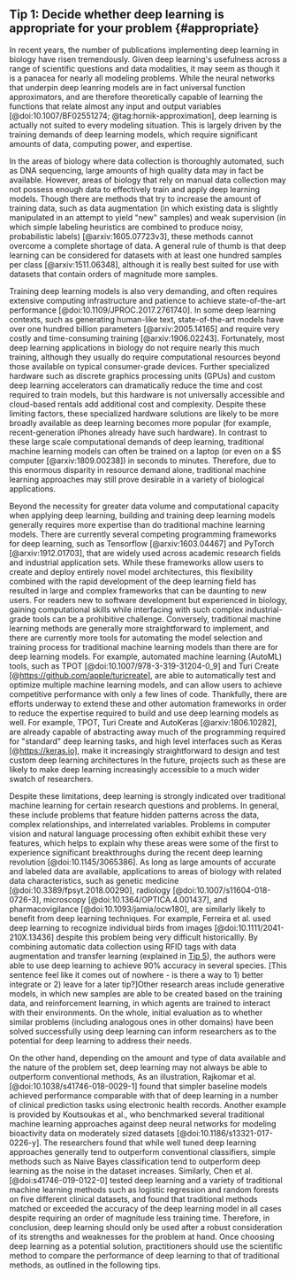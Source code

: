 ## Tip 1: Decide whether deep learning is appropriate for your problem {#appropriate}

In recent years, the number of publications implementing deep learning in biology have risen tremendously.
Given deep learning's usefulness across a range of scientific questions and data modalities, it may seem as though it is a panacea for nearly all modeling problems.
While the neural networks that underpin deep leanring models are in fact universal function approximators, and are therefore theoretically capable of learning the functions that relate almost any input and output variables [@doi:10.1007/BF02551274; @tag:hornik-approximation], deep learning is actually not suited to every modeling situation.
This is largely driven by the training demands of deep learning models, which require significant amounts of data, computing power, and expertise.

In the areas of biology where data collection is thoroughly automated, such as DNA sequencing, large amounts of high quality data may in fact be available.
However, areas of biology that rely on manual data collection may not possess enough data to effectively train and apply deep learning models.
Though there are methods that try to increase the amount of training data, such as data augmentation (in which existing data is slightly manipulated in an attempt to yield "new" samples) and weak supervision (in which simple labeling heuristics are combined to produce noisy, probabilistic labels) [@arxiv:1605.07723v3], these methods cannot overcome a complete shortage of data.
A general rule of thumb is that deep learning can be considered for datasets with at least one hundred samples per class [@arxiv:1511.06348], although it is really best suited for use with datasets that contain orders of magnitude more samples.

Training deep learning models is also very demanding, and often requires extensive computing infrastructure and patience to achieve state-of-the-art performance [@doi:10.1109/JPROC.2017.2761740].
In some deep learning contexts, such as generating human-like text, state-of-the-art models have over one hundred billion parameters [@arxiv:2005.14165] and require very costly and time-consuming training [@arxiv:1906.02243].
Fortunately, most deep learning applications in biology do not require nearly this much training, although they usually do require computational resources beyond those available on typical consumer-grade devices.
Further specialized hardware such as discrete graphics processing units (GPUs) and custom deep learning accelerators can dramatically reduce the time and cost required to train models, but this hardware is not universally accessible and cloud-based rentals add additional cost and complexity.
Despite these limiting factors, these specialized hardware solutions are likely to be more broadly available as deep learning becomes more popular (for example, recent-generation iPhones already have such hardware).
In contrast to these large scale computational demands of deep learning, traditional machine learning models can often be trained on a laptop (or even on a \$5 computer [@arxiv:1809.00238]) in seconds to minutes.
Therefore, due to this enormous disparity in resource demand alone, traditional machine learning approaches may still prove desirable in a variety of biological applications.

Beyond the necessity for greater data volume and computational capacity when applying deep learning, building and training deep learning models generally requires more expertise than do traditional machine learning models.
There are currently several competing programming frameworks for deep learning, such as Tensorflow [@arxiv:1603.04467] and PyTorch [@arxiv:1912.01703], that are widely used across academic research fields and industrial application sets.
While these frameworks allow users to create and deploy entirely novel model architectures, this flexibility combined with the rapid development of the deep learning field has resulted in large and complex frameworks that can be daunting to new users.
For readers new to software development but experienced in biology, gaining computational skills while interfacing with such complex industrial-grade tools can be a prohibitive challenge.
Conversely, traditional machine learning methods are generally more straightforward to implement, and there are currently more tools for automating the model selection and training process for traditional machine learning models than there are for deep learning models.
For example, automated machine learning (AutoML) tools, such as TPOT [@doi:10.1007/978-3-319-31204-0_9] and Turi Create [@https://github.com/apple/turicreate], are able to automatically test and optimize multiple machine learning models, and can allow users to achieve competitive performance with only a few lines of code.
Thankfully, there are efforts underway to extend these and other automation frameworks in order to reduce the expertise required to build and use deep learning models as well.
For example, TPOT, Turi Create and AutoKeras [@arxiv:1806.10282], are already capable of abstracting away much of the programming required for "standard" deep learning tasks, and high level interfaces such as Keras [@https://keras.io], make it increasingly straightforward to design and test custom deep learning architectures
In the future, projects such as these are likely to make deep learning increasingly accessible to a much wider swatch of researchers.

Despite these limitations, deep learning is strongly indicated over traditional machine learning for certain research questions and problems.
In general, these include problems that feature hidden patterns across the data, complex relationships, and interrelated variables.
Problems in computer vision and natural language processing often exhibit exhibit these very features, which helps to explain why these areas were some of the first to experience significant breakthroughs during the recent deep learning revolution [@doi:10.1145/3065386]. 
As long as large amounts of accurate and labeled data are available, applications to areas of biology with related data characteristics, such as genetic medicine [@doi:10.3389/fpsyt.2018.00290], radiology [@doi:10.1007/s11604-018-0726-3], microscopy [@doi:10.1364/OPTICA.4.001437], and pharmacovigilance [@doi:10.1093/jamia/ocw180], are similarly likely to benefit from deep learning techniques.
For example, Ferreira et al. used deep learning to recognize individual birds from images [@doi:10.1111/2041-210X.13436] despite this problem being very difficult historicallly. By combining automatic data collection using RFID tags with data augmentation and transfer learning (explained in [Tip 5](#architecture)), the authors were able to use deep learning to achieve 90% accuracy in several species.
[This sentence feel like it comes out of nowhere - is there a way to 1) better integrate or 2) leave for a later tip?]Other research areas include generative models, in which new samples are able to be created based on the training data, and reinforcement learning, in which agents are trained to interact with their environments.
On the whole, initial evaluation as to whether similar problems (including analogous ones in other domains) have been solved successfully using deep learning can inform researchers as to the potential for deep learning to address their needs.

On the other hand, depending on the amount and type of data available and the nature of the problem set, deep learning may not always be able to outperform conventional methods,
As an illustration, Rajkomar et al. [@doi:10.1038/s41746-018-0029-1] found that simpler baseline models achieved performance comparable with that of deep learning in a number of clinical prediction tasks using electronic health records.
Another example is provided by Koutsoukas et al., who benchmarked several traditional machine learning approaches against deep neural networks for modeling bioactivity data on moderately sized datasets [@doi:10.1186/s13321-017-0226-y].
The researchers found that while well tuned deep learning approaches generally tend to outperform conventional classifiers, simple methods such as Naive Bayes classification tend to outperform deep learning as the noise in the dataset increases.
Similarly, Chen et al. [@doi:s41746-019-0122-0] tested deep learning and a variety of traditional machine learning methods such as logistic regression and random forests on five different clinical datasets, and found that traditional methods matched or exceeded the accuracy of the deep learning model in all cases despite requiring an order of magnitude less training time.
Therefore, in conclusion, deep learning should only be used after a robust consideration of its strengths and weaknesses for the problem at hand.
Once choosing deep learning as a potential solution, practitioners should use the scientific method to compare the performance of deep learning to that of traditional methods, as outlined in the following tips.
